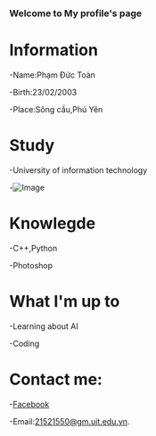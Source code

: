 ### Welcome to My profile's page
# Information
-Name:Phạm Đức Toàn

-Birth:23/02/2003

-Place:Sông cầu,Phú Yên

# Study
-University of information technology

-![Image](https://lh3.googleusercontent.com/proxy/Svu6DXsJ3CRN9xWE0_-XGG0Atn1WeB7ofpBaZqfAs0P8x4ru-c3W1LoIDl_-5GtQaHtNkdWBfWudFfl3pUqGJIB6qOn6-YmqY-zpbc_4iAJmHW4vEhTa9yJN34q1-4fBPYJ5)

# Knowlegde
-C++,Python

-Photoshop

# What I'm up to
-Learning about AI

-Coding

# Contact me:
-[Facebook](https://www.facebook.com/profile.php?id=100012665323930)

-Email:21521550@gm.uit.edu.vn.
